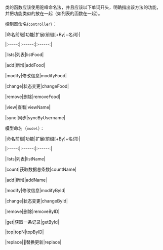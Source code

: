 类的函数应该使用驼峰命名法，并且应该以下单词开头，明确指出该方法的功能，并把功能类似的放在一起（如列表的函数在一起）。

控制器命名(`controller`)：

|命名前缀|功能|扩展(前缀[+By]+名词)|

|:-----:|:------:|:------:|

|lists|列表|listFood|

|add|新增|addFood|

|modify|修改信息|modifyFood|

|change|状态变更|changeFood|

|remove|删除|removeFood|

|view|查看|viewName|

|sync|同步|syncByUsername|

模型命名（`model`）：

|命名前缀|功能|扩展(前缀[+By]+名词)|

|:-----:|:------:|:------:|

|lists|列表|listName|

|count|获取数据总条数|countName|

|add|新增|addName|

|modify|修改信息|modifyById|

|change|状态变更|changeById|

|remove|删除|removeByID|

|get|获取一条记录|getById|

|top|topN|topByID|

|replace|替换更新|replace|
